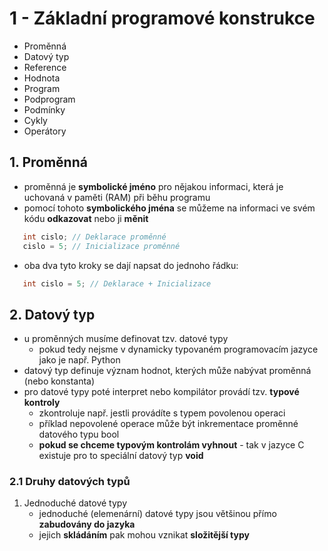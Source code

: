 # 1 - Základní programové konstrukce

 - Proměnná
 - Datový typ
 - Reference
 - Hodnota
 - Program
 - Podprogram
 - Podmínky
 - Cykly
 - Operátory

## 1. Proměnná
 - proměnná je **symbolické jméno** pro nějakou informaci, která je uchovaná v paměti (RAM) při běhu programu
 - pomocí tohoto **symbolického jména** se můžeme na informaci ve svém kódu **odkazovat** nebo ji **měnit**
 ```C class="lineNo"
    int cislo; // Deklarace proměnné
    cislo = 5; // Inicializace proměnné
 ```
 - oba dva tyto kroky se dají napsat do jednoho řádku:
 ```C class="lineNo"
    int cislo = 5; // Deklarace + Inicializace
 ```

## 2. Datový typ
 - u proměnných musíme definovat tzv. datové typy
   - pokud tedy nejsme v dynamicky typovaném programovacím jazyce jako je např. Python
 - datový typ definuje význam hodnot, kterých může nabývat proměnná (nebo konstanta)
 - pro datové typy poté interpret nebo kompilátor provádí tzv. **typové kontroly**
   - zkontroluje např. jestli provádíte s typem povolenou operaci
   - příklad nepovolené operace může být inkrementace proměnné datového typu bool
   - **pokud se chceme typovým kontrolám vyhnout** - tak v jazyce C existuje pro to speciální datový typ **void**

### 2.1 Druhy datových typů
 1. Jednoduché datové typy
    - jednoduché (elemenární) datové typy jsou většinou přímo **zabudovány do jazyka**
    - jejich **skládáním** pak mohou vznikat **složitější typy**